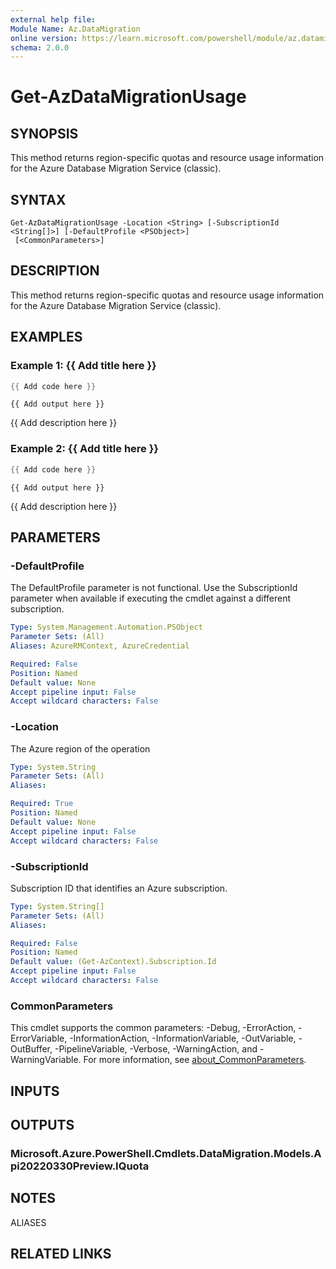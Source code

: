 ```yaml
---
external help file:
Module Name: Az.DataMigration
online version: https://learn.microsoft.com/powershell/module/az.datamigration/get-azdatamigrationusage
schema: 2.0.0
---
```


# Get-AzDataMigrationUsage

## SYNOPSIS
This method returns region-specific quotas and resource usage information for the Azure Database Migration Service (classic).

## SYNTAX

```
Get-AzDataMigrationUsage -Location <String> [-SubscriptionId <String[]>] [-DefaultProfile <PSObject>]
 [<CommonParameters>]
```

## DESCRIPTION
This method returns region-specific quotas and resource usage information for the Azure Database Migration Service (classic).

## EXAMPLES

### Example 1: {{ Add title here }}
```powershell
{{ Add code here }}
```

```output
{{ Add output here }}
```

{{ Add description here }}

### Example 2: {{ Add title here }}
```powershell
{{ Add code here }}
```

```output
{{ Add output here }}
```

{{ Add description here }}

## PARAMETERS

### -DefaultProfile
The DefaultProfile parameter is not functional.
Use the SubscriptionId parameter when available if executing the cmdlet against a different subscription.

```yaml
Type: System.Management.Automation.PSObject
Parameter Sets: (All)
Aliases: AzureRMContext, AzureCredential

Required: False
Position: Named
Default value: None
Accept pipeline input: False
Accept wildcard characters: False
```

### -Location
The Azure region of the operation

```yaml
Type: System.String
Parameter Sets: (All)
Aliases:

Required: True
Position: Named
Default value: None
Accept pipeline input: False
Accept wildcard characters: False
```

### -SubscriptionId
Subscription ID that identifies an Azure subscription.

```yaml
Type: System.String[]
Parameter Sets: (All)
Aliases:

Required: False
Position: Named
Default value: (Get-AzContext).Subscription.Id
Accept pipeline input: False
Accept wildcard characters: False
```

### CommonParameters
This cmdlet supports the common parameters: -Debug, -ErrorAction, -ErrorVariable, -InformationAction, -InformationVariable, -OutVariable, -OutBuffer, -PipelineVariable, -Verbose, -WarningAction, and -WarningVariable. For more information, see [about_CommonParameters](http://go.microsoft.com/fwlink/?LinkID=113216).

## INPUTS

## OUTPUTS

### Microsoft.Azure.PowerShell.Cmdlets.DataMigration.Models.Api20220330Preview.IQuota

## NOTES

ALIASES

## RELATED LINKS

